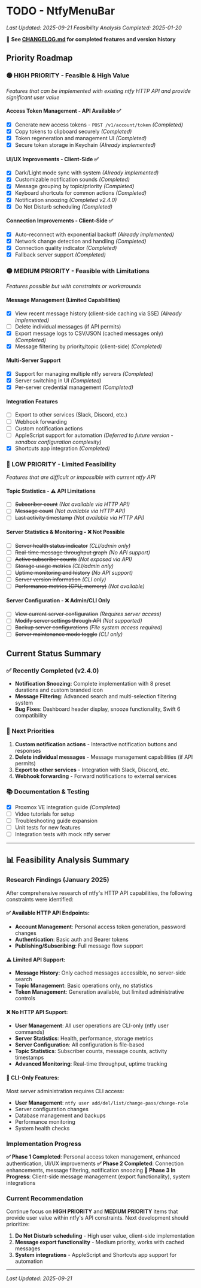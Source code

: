 # TODO - NtfyMenuBar

*Last Updated: 2025-09-21*
*Feasibility Analysis Completed: 2025-01-20*

📖 **See [CHANGELOG.md](CHANGELOG.md) for completed features and version history**

## Priority Roadmap

### 🟢 HIGH PRIORITY - Feasible & High Value
*Features that can be implemented with existing ntfy HTTP API and provide significant user value*

#### Access Token Management - API Available ✅
- [x] Generate new access tokens - `POST /v1/account/token` *(Completed)*
- [x] Copy tokens to clipboard securely *(Completed)*
- [x] Token regeneration and management UI *(Completed)*
- [x] Secure token storage in Keychain *(Already implemented)*

#### UI/UX Improvements - Client-Side ✅
- [x] Dark/Light mode sync with system *(Already implemented)*
- [x] Customizable notification sounds *(Completed)*
- [x] Message grouping by topic/priority *(Completed)*
- [x] Keyboard shortcuts for common actions *(Completed)*
- [x] Notification snoozing *(Completed v2.4.0)*
- [x] Do Not Disturb scheduling *(Completed)*

#### Connection Improvements - Client-Side ✅
- [x] Auto-reconnect with exponential backoff *(Already implemented)*
- [x] Network change detection and handling *(Completed)*
- [x] Connection quality indicator *(Completed)*
- [x] Fallback server support *(Completed)*

### 🟡 MEDIUM PRIORITY - Feasible with Limitations
*Features possible but with constraints or workarounds*

#### Message Management (Limited Capabilities)
- [x] View recent message history (client-side caching via SSE) *(Already implemented)*
- [ ] Delete individual messages (if API permits)
- [x] Export message logs to CSV/JSON (cached messages only) *(Completed)*
- [x] Message filtering by priority/topic (client-side) *(Completed)*

#### Multi-Server Support
- [x] Support for managing multiple ntfy servers *(Completed)*
- [x] Server switching in UI *(Completed)*
- [x] Per-server credential management *(Completed)*

#### Integration Features
- [ ] Export to other services (Slack, Discord, etc.)
- [ ] Webhook forwarding
- [ ] Custom notification actions
- [ ] AppleScript support for automation *(Deferred to future version - sandbox configuration complexity)*
- [x] Shortcuts app integration *(Completed)*

### 🔴 LOW PRIORITY - Limited Feasibility
*Features that are difficult or impossible with current ntfy API*

#### Topic Statistics - ⚠️ API Limitations
- [ ] ~~Subscriber count~~ *(Not available via HTTP API)*
- [ ] ~~Message count~~ *(Not available via HTTP API)*
- [ ] ~~Last activity timestamp~~ *(Not available via HTTP API)*

#### Server Statistics & Monitoring - ❌ Not Possible
- [ ] ~~Server health status indicator~~ *(CLI/admin only)*
- [ ] ~~Real-time message throughput graph~~ *(No API support)*
- [ ] ~~Active subscriber counts~~ *(Not exposed via API)*
- [ ] ~~Storage usage metrics~~ *(CLI/admin only)*
- [ ] ~~Uptime monitoring and history~~ *(No API support)*
- [ ] ~~Server version information~~ *(CLI only)*
- [ ] ~~Performance metrics (CPU, memory)~~ *(Not available)*

#### Server Configuration - ❌ Admin/CLI Only
- [ ] ~~View current server configuration~~ *(Requires server access)*
- [ ] ~~Modify server settings through API~~ *(Not supported)*
- [ ] ~~Backup server configurations~~ *(File system access required)*
- [ ] ~~Server maintenance mode toggle~~ *(CLI only)*

## Current Status Summary

### ✅ Recently Completed (v2.4.0)
- **Notification Snoozing**: Complete implementation with 8 preset durations and custom branded icon
- **Message Filtering**: Advanced search and multi-selection filtering system
- **Bug Fixes**: Dashboard header display, snooze functionality, Swift 6 compatibility

### 🎯 Next Priorities
1. **Custom notification actions** - Interactive notification buttons and responses
2. **Delete individual messages** - Message management capabilities (if API permits)
3. **Export to other services** - Integration with Slack, Discord, etc.
4. **Webhook forwarding** - Forward notifications to external services

### 📚 Documentation & Testing
- [x] Proxmox VE integration guide *(Completed)*
- [ ] Video tutorials for setup
- [ ] Troubleshooting guide expansion
- [ ] Unit tests for new features
- [ ] Integration tests with mock ntfy server

---

## 📊 Feasibility Analysis Summary

### Research Findings (January 2025)

After comprehensive research of ntfy's HTTP API capabilities, the following constraints were identified:

#### ✅ **Available HTTP API Endpoints:**
- **Account Management**: Personal access token generation, password changes
- **Authentication**: Basic auth and Bearer tokens
- **Publishing/Subscribing**: Full message flow support

#### ⚠️ **Limited API Support:**
- **Message History**: Only cached messages accessible, no server-side search
- **Topic Management**: Basic operations only, no statistics
- **Token Management**: Generation available, but limited administrative controls

#### ❌ **No HTTP API Support:**
- **User Management**: All user operations are CLI-only (ntfy user commands)
- **Server Statistics**: Health, performance, storage metrics
- **Server Configuration**: All configuration is file-based
- **Topic Statistics**: Subscriber counts, message counts, activity timestamps
- **Advanced Monitoring**: Real-time throughput, uptime tracking

#### 🔧 **CLI-Only Features:**
Most server administration requires CLI access:
- **User Management**: `ntfy user add/del/list/change-pass/change-role`
- Server configuration changes
- Database management and backups
- Performance monitoring
- System health checks

### Implementation Progress

**✅ Phase 1 Completed**: Personal access token management, enhanced authentication, UI/UX improvements
**✅ Phase 2 Completed**: Connection enhancements, message filtering, notification snoozing
**🔄 Phase 3 In Progress**: Client-side message management (export functionality), system integrations

### Current Recommendation

Continue focus on **HIGH PRIORITY** and **MEDIUM PRIORITY** items that provide user value within ntfy's API constraints. Next development should prioritize:

1. **Do Not Disturb scheduling** - High user value, client-side implementation
2. **Message export functionality** - Medium priority, works with cached messages
3. **System integrations** - AppleScript and Shortcuts app support for automation

---

*Last Updated: 2025-09-21*